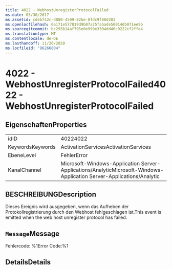```yaml
---
title: 4022 - WebhostUnregisterProtocolFailed
ms.date: 03/30/2017
ms.assetid: cdebf42c-d880-4509-82be-8fdc9f88d203
ms.openlocfilehash: 0a171e577819d9b07a25fabade50014db071ee9b
ms.sourcegitcommit: bc293b14af795e0e999e3304dd40c0222cf2ffe4
ms.translationtype: MT
ms.contentlocale: de-DE
ms.lasthandoff: 11/26/2020
ms.locfileid: "96266804"
---
```

# <a name="4022---webhostunregisterprotocolfailed"></a><span data-ttu-id="49dba-102">4022 - WebhostUnregisterProtocolFailed</span><span class="sxs-lookup"><span data-stu-id="49dba-102">4022 - WebhostUnregisterProtocolFailed</span></span>

## <a name="properties"></a><span data-ttu-id="49dba-103">Eigenschaften</span><span class="sxs-lookup"><span data-stu-id="49dba-103">Properties</span></span>  
  
|||  
|-|-|  
|<span data-ttu-id="49dba-104">id</span><span class="sxs-lookup"><span data-stu-id="49dba-104">ID</span></span>|<span data-ttu-id="49dba-105">4022</span><span class="sxs-lookup"><span data-stu-id="49dba-105">4022</span></span>|  
|<span data-ttu-id="49dba-106">Keywords</span><span class="sxs-lookup"><span data-stu-id="49dba-106">Keywords</span></span>|<span data-ttu-id="49dba-107">ActivationServices</span><span class="sxs-lookup"><span data-stu-id="49dba-107">ActivationServices</span></span>|  
|<span data-ttu-id="49dba-108">Ebene</span><span class="sxs-lookup"><span data-stu-id="49dba-108">Level</span></span>|<span data-ttu-id="49dba-109">Fehler</span><span class="sxs-lookup"><span data-stu-id="49dba-109">Error</span></span>|  
|<span data-ttu-id="49dba-110">Kanal</span><span class="sxs-lookup"><span data-stu-id="49dba-110">Channel</span></span>|<span data-ttu-id="49dba-111">Microsoft-Windows-Application Server-Applications/Analytic</span><span class="sxs-lookup"><span data-stu-id="49dba-111">Microsoft-Windows-Application Server-Applications/Analytic</span></span>|  
  
## <a name="description"></a><span data-ttu-id="49dba-112">BESCHREIBUNG</span><span class="sxs-lookup"><span data-stu-id="49dba-112">Description</span></span>  

 <span data-ttu-id="49dba-113">Dieses Ereignis wird ausgegeben, wenn das Aufheben der Protokollregistrierung durch den Webhost fehlgeschlagen ist.</span><span class="sxs-lookup"><span data-stu-id="49dba-113">This event is emitted when the web host unregister protocol has failed.</span></span>  
  
## <a name="message"></a><span data-ttu-id="49dba-114">`Message`</span><span class="sxs-lookup"><span data-stu-id="49dba-114">Message</span></span>  

 <span data-ttu-id="49dba-115">Fehlercode: %1</span><span class="sxs-lookup"><span data-stu-id="49dba-115">Error Code:%1</span></span>  
  
## <a name="details"></a><span data-ttu-id="49dba-116">Details</span><span class="sxs-lookup"><span data-stu-id="49dba-116">Details</span></span>
